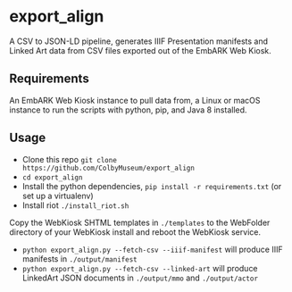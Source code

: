 # export_align

A CSV to JSON-LD pipeline, generates IIIF Presentation manifests and Linked Art data from CSV files exported out of the EmbARK Web Kiosk.

## Requirements

An EmbARK Web Kiosk instance to pull data from, a Linux or macOS instance to run the scripts with python, pip, and Java 8 installed.

## Usage

- Clone this repo `git clone https://github.com/ColbyMuseum/export_align`
- `cd export_align`
- Install the python dependencies, `pip install -r requirements.txt` (or set up a virtualenv)
- Install riot `./install_riot.sh`

Copy the WebKiosk SHTML templates in `./templates` to the WebFolder directory of your WebKiosk install and reboot the WebKiosk service. 

- `python export_align.py --fetch-csv --iiif-manifest` will produce IIIF manifests in `./output/manifest`
- `python export_align.py --fetch-csv --linked-art` will produce LinkedArt JSON documents in `./output/mmo` and `./output/actor`